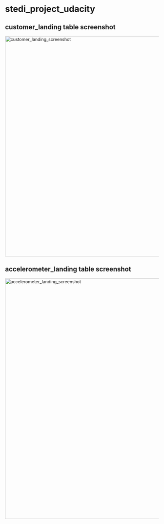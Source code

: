# stedi_project_udacity

## customer_landing table screenshot

<img width="722" alt="customer_landing_screenshot" src="https://github.com/elyseelc/stedi_project_udacity/assets/128007448/3c7d821c-0ba8-4411-bdbb-e4c1a856524a">



## accelerometer_landing table screenshot

<img width="788" alt="accelerometer_landing_screenshot" src="https://github.com/elyseelc/stedi_project_udacity/assets/128007448/a05d0696-8b89-4743-829b-443b18ca6f38">
